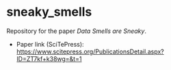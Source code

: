 # sneaky_smells
Repository for the paper *Data Smells are Sneaky*.

* Paper link (SciTePress): https://www.scitepress.org/PublicationsDetail.aspx?ID=ZT7kf+k38wg=&t=1

